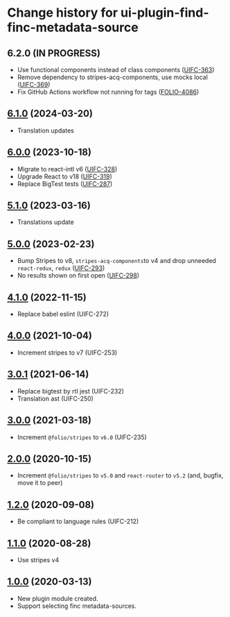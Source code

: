 # Change history for ui-plugin-find-finc-metadata-source

## 6.2.0 (IN PROGRESS)
* Use functional components instead of class components ([UIFC-363](https://folio-org.atlassian.net/browse/UIFC-363))
* Remove dependency to stripes-acq-components, use mocks local ([UIFC-369](https://folio-org.atlassian.net/browse/UIFC-369))
* Fix GitHub Actions workflow not running for tags ([FOLIO-4086](https://folio-org.atlassian.net/browse/FOLIO-4086))

## [6.1.0](https://github.com/folio-org/ui-plugin-find-finc-metadata-source/tree/v6.1.0) (2024-03-20)
* Translation updates

## [6.0.0](https://github.com/folio-org/ui-plugin-find-finc-metadata-source/tree/v6.0.0) (2023-10-18)
* Migrate to react-intl v6 ([UIFC-328](https://issues.folio.org/browse/UIFC-328))
* Upgrade React to v18 ([UIFC-319](https://issues.folio.org/browse/UIFC-319))
* Replace BigTest tests ([UIFC-287](https://issues.folio.org/browse/UIFC-287))

## [5.1.0](https://github.com/folio-org/ui-plugin-find-finc-metadata-source/tree/v5.1.0) (2023-03-16)
* Translations update

## [5.0.0](https://github.com/folio-org/ui-plugin-find-finc-metadata-source/tree/v5.0.0) (2023-02-23)
* Bump Stripes to v8, `stripes-acq-components`to v4  and drop unneeded `react-redux`, `redux` ([UIFC-293](https://issues.folio.org/browse/UIFC-293))
* No results shown on first open ([UIFC-298](https://issues.folio.org/browse/UIFC-298))

## [4.1.0](https://github.com/folio-org/ui-plugin-find-finc-metadata-source/tree/v4.1.0) (2022-11-15)
* Replace babel eslint (UIFC-272)

## [4.0.0](https://github.com/folio-org/ui-plugin-find-finc-metadata-source/tree/v4.0.0) (2021-10-04)
* Increment stripes to v7 (UIFC-253)

## [3.0.1](https://github.com/folio-org/ui-plugin-find-finc-metadata-source/tree/v3.0.1) (2021-06-14)
* Replace bigtest by rtl jest  (UIFC-232)
* Translation ast (UIFC-250)

## [3.0.0](https://github.com/folio-org/ui-plugin-find-finc-metadata-source/tree/v3.0.0) (2021-03-18)
* Increment `@folio/stripes` to `v6.0` (UIFC-235)

## [2.0.0](https://github.com/folio-org/ui-plugin-find-finc-metadata-source/tree/v2.0.0) (2020-10-15)
* Increment `@folio/stripes` to `v5.0` and `react-router` to `v5.2` (and, bugfix, move it to peer)

## [1.2.0](https://github.com/folio-org/ui-plugin-find-finc-metadata-source/tree/v1.2.0) (2020-09-08)
* Be compliant to language rules (UIFC-212)

## [1.1.0](https://github.com/folio-org/ui-plugin-find-finc-metadata-source/tree/v1.1.0) (2020-08-28)
* Use stripes v4

## [1.0.0](https://github.com/folio-org/ui-plugin-find-finc-metadata-source/tree/v1.0.0) (2020-03-13)
* New plugin module created.
* Support selecting finc metadata-sources.
